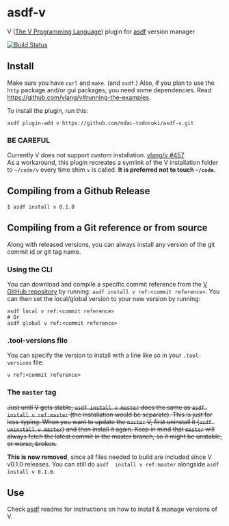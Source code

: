 # asdf-v

V ([The V Programming Language](https://vlang.io/)) plugin for [asdf](https://github.com/asdf-vm/asdf) version manager

[![Build Status](https://travis-ci.com/ndac-todoroki/asdf-v.svg?branch=master)](https://travis-ci.com/ndac-todoroki/asdf-v)

## Install

Make sure you have `curl` and `make`. (and `asdf`.) Also, if you plan to use the `http` package and/or gui packages, you need some dependencies. Read https://github.com/vlang/v#running-the-examples.

To install the plugin, run this:

```
asdf plugin-add v https://github.com/ndac-todoroki/asdf-v.git
```

### BE CAREFUL

Currently V does not support custom installation. [vlang/v #457](https://github.com/vlang/v/issues/457)  
As a workaround, this plugin recreates a symlink of the V installation folder to `~/code/v` every time shim `v` is called. **It is preferred not to touch `~/code`.**

## Compiling from a Github Release

```
$ asdf install v 0.1.0
```

## Compiling from a Git reference or from source

Along with released versions, you can always install any version of the git commit id or git tag name.

### Using the CLI

You can download and compile a specific commit reference from the [V GitHub repository](https://github.com/vlang/v/commits/master) by running: `asdf install v ref:<commit reference>`. You can then set the local/global version to your new version by running:

```
asdf local v ref:<commit reference>
# Or
asdf global v ref:<commit reference>
```


### .tool-versions file

You can specify the version to install with a line like so in your `.tool-versions` file:

```
v ref:<commit reference>
```

### The `master` tag

~~Just until V gets stable, `asdf install v master` does the same as `asdf install v ref:master` (the installation would be separate). This is just for less-typing. When you want to update the `master` V, first uninstall it (`asdf uninstall v master`) and then install it again.
Keep in mind that `master` will always fetch the latest commit in the master branch, so it might be unstable, or worse, broken.~~

**This is now removed**, since all files needed to build are included since V v0.1.0 releases. You can still do `asdf  install v ref:master` alongside `asdf install v 0.1.0`.

## Use

Check [asdf](https://github.com/asdf-vm/asdf) readme for instructions on how to install & manage versions of V.
